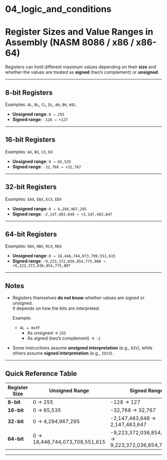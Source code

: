 # 04_logic_and_conditions

# Register Sizes and Value Ranges in Assembly (NASM 8086 / x86 / x86-64)

Registers can hold different maximum values depending on their **size** and whether the values are treated as **signed** (two’s complement) or **unsigned**.

---

## 8-bit Registers
Examples: `AL`, `BL`, `CL`, `DL`, `AH`, `BH`, etc.

- **Unsigned range**: `0 → 255`  
- **Signed range**: `-128 → +127`

---

## 16-bit Registers
Examples: `AX`, `BX`, `CX`, `DX`

- **Unsigned range**: `0 → 65,535`  
- **Signed range**: `-32,768 → +32,767`

---

## 32-bit Registers
Examples: `EAX`, `EBX`, `ECX`, `EDX`

- **Unsigned range**: `0 → 4,294,967,295`  
- **Signed range**: `-2,147,483,648 → +2,147,483,647`

---

## 64-bit Registers
Examples: `RAX`, `RBX`, `RCX`, `RDX`

- **Unsigned range**: `0 → 18,446,744,073,709,551,615`  
- **Signed range**: `-9,223,372,036,854,775,808 → +9,223,372,036,854,775,807`

---

## Notes
- Registers themselves **do not know** whether values are signed or unsigned.  
  It depends on how the bits are interpreted.  

  Example:  
  - `AL = 0xFF`  
    - As unsigned → `255`  
    - As signed (two’s complement) → `-1`

- Some instructions assume **unsigned interpretation** (e.g., `DIV`), while others assume **signed interpretation** (e.g., `IDIV`).  

---

## Quick Reference Table

| Register Size | Unsigned Range | Signed Range |
|---------------|----------------|--------------|
| **8-bit**     | 0 → 255        | -128 → 127   |
| **16-bit**    | 0 → 65,535     | -32,768 → 32,767 |
| **32-bit**    | 0 → 4,294,967,295 | -2,147,483,648 → 2,147,483,647 |
| **64-bit**    | 0 → 18,446,744,073,709,551,615 | -9,223,372,036,854,775,808 → 9,223,372,036,854,775,807 |

---
